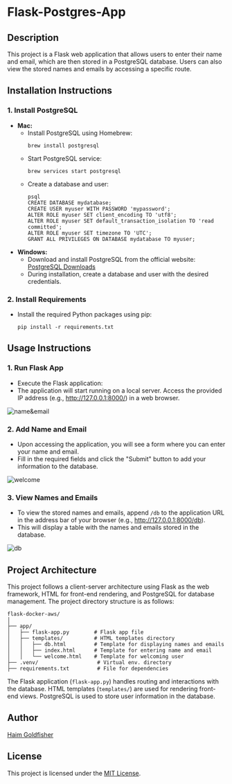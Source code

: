 # Flask-Postgres-App

## Description

This project is a Flask web application that allows users to enter their name and email, which are then stored in a PostgreSQL database. Users can also view the stored names and emails by accessing a specific route.

## Installation Instructions

### 1. Install PostgreSQL
- **Mac:**
  - Install PostgreSQL using Homebrew:
    ```
    brew install postgresql
    ```
  - Start PostgreSQL service:
    ```
    brew services start postgresql
    ```
  - Create a database and user:
    ```
    psql
    CREATE DATABASE mydatabase;
    CREATE USER myuser WITH PASSWORD 'mypassword';
    ALTER ROLE myuser SET client_encoding TO 'utf8';
    ALTER ROLE myuser SET default_transaction_isolation TO 'read committed';
    ALTER ROLE myuser SET timezone TO 'UTC';
    GRANT ALL PRIVILEGES ON DATABASE mydatabase TO myuser;
    ```
- **Windows:**
  - Download and install PostgreSQL from the official website: [PostgreSQL Downloads](https://www.postgresql.org/download/windows/)
  - During installation, create a database and user with the desired credentials.

### 2. Install Requirements
- Install the required Python packages using pip:
  ```
  pip install -r requirements.txt 
    ```

## Usage Instructions

### 1. Run Flask App
- Execute the Flask application:
- The application will start running on a local server. Access the provided IP address (e.g., http://127.0.0.1:8000/) in a web browser.

![name&email](snaps/name&email.png)

### 2. Add Name and Email
- Upon accessing the application, you will see a form where you can enter your name and email.
- Fill in the required fields and click the "Submit" button to add your information to the database.

![welcome](snaps/welcome.png)

### 3. View Names and Emails
- To view the stored names and emails, append `/db` to the application URL in the address bar of your browser (e.g., http://127.0.0.1:8000/db).
- This will display a table with the names and emails stored in the database.

![db](snaps/db.png)

## Project Architecture

This project follows a client-server architecture using Flask as the web framework, HTML for front-end rendering, and PostgreSQL for database management. The project directory structure is as follows:
 
```
flask-docker-aws/
│
├── app/
│   ├── flask-app.py        # Flask app file
│   ├── templates/          # HTML templates directory
│   │   ├── db.html         # Template for displaying names and emails
│   │   ├── index.html      # Template for entering name and email
│   │   └── welcome.html    # Template for welcoming user
├── .venv/                   # Virtual env. directory
├── requirements.txt         # File for dependencies
```


The Flask application (`flask-app.py`) handles routing and interactions with the database. HTML templates (`templates/`) are used for rendering front-end views. PostgreSQL is used to store user information in the database.

## Author

[Haim Goldfisher](https://github.com/haimgoldfisher)

## License

This project is licensed under the [MIT License](LICENSE).
